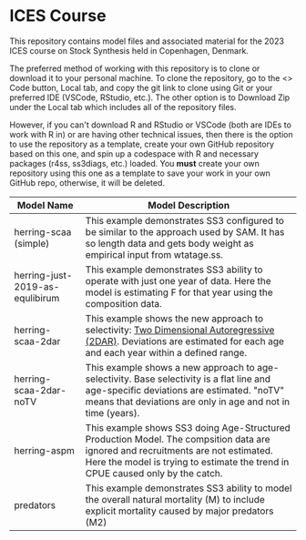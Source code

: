 # ICES Course

This repository contains model files and associated material for the 2023 ICES course on Stock Synthesis held in Copenhagen, Denmark. 

The preferred method of working with this repository is to clone or download it to your personal machine. To clone the repository, go to the <> Code button, Local tab, and copy the git link to clone using Git or your preferred IDE (VSCode, RStudio, etc.). The other option is to Download Zip under the Local tab which includes all of the repository files. 

However, if you can't download R and RStudio or VSCode (both are IDEs to work with R in) or are having other technical issues, then there is the option to use the repository as a template, create your own GitHub repository based on this one, and spin up a codespace with R and necessary packages (r4ss, ss3diags, etc.) loaded. You **must** create your own repository using this one as a template to save your work in your own GitHub repo, otherwise, it will be deleted.

| Model Name | Model Description |
| -----| ----- |
| herring-scaa (simple) | This example demonstrates SS3 configured to be similar to the approach used by SAM. It has so length data and gets body weight as empirical input from wtatage.ss. |
| herring-just-2019-as-equlibirum | This example demonstrates SS3 ability to operate with just one year of data. Here the model is estimating F for that year using the composition data. |
| herring-scaa-2dar | This example shows the new approach to selectivity: [Two Dimensional Autoregressive (2DAR)](https://nmfs-stock-synthesis.github.io/doc/SS330_User_Manual_release.html#two-dimensional-auto-regressive-selectivity-semi-parametric-selectivity). Deviations are estimated for each age and each year within a defined range. |
| herring-scaa-2dar-noTV | This example shows a new approach to age-selectivity. Base selectivity is a flat line and age-specific deviations are estimated. "noTV" means that deviations are only in age and not in time (years). |
| herring-aspm | This example shows SS3 doing Age-Structured Production Model. The compsition data are ignored and recruitments are not estimated. Here the model is trying to estimate the trend in CPUE caused only by the catch. |
| predators | This example demonstrates SS3 ability to model the overall natural mortality (M) to include explicit mortality caused by major predators (M2) |
